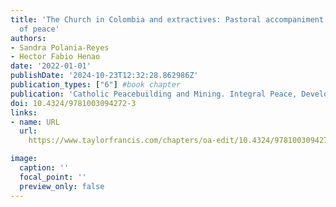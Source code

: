 ```yaml
---
title: 'The Church in Colombia and extractives: Pastoral accompaniment using an eco-theology
  of peace'
authors:
- Sandra Polania-Reyes
- Hector Fabio Henao
date: '2022-01-01'
publishDate: '2024-10-23T12:32:28.862986Z'
publication_types: ["6"] #book chapter
publication: 'Catholic Peacebuilding and Mining. Integral Peace, Development and Ecology'
doi: 10.4324/9781003094272-3
links:
- name: URL
  url: 
    https://www.taylorfrancis.com/chapters/oa-edit/10.4324/9781003094272-3/church-colombia-extractives-pastoral-accompaniment-using-eco-theology-peace-1-sandra-polan%C3%ADa-reyes-h%C3%A9ctor-fabio-henao

image:
  caption: ''
  focal_point: ''
  preview_only: false
---
```

